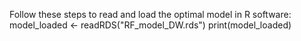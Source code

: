 Follow these steps to read and load the optimal model in R software:
model_loaded <- readRDS("RF_model_DW.rds")
print(model_loaded)
